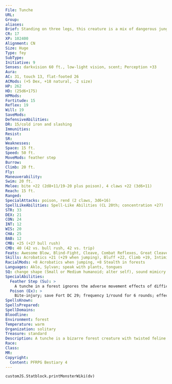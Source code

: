 ```yaml
---
File: Tunche
URL: 
Group: 
aliases: 
Brief: Standing on three legs, this creature is a mix of dangerous jungle animals and plants fused into one deadly predator.
CR: 17
XP: 102400
Alignment: CN
Size: Huge
Type: fey
SubType: 
Initiative: 9
Senses: darkvision 60 ft., low-light vision, scent; Perception +33
Aura: 
AC: 31, touch 13, flat-footed 26
ACMods: (+5 Dex, +18 natural, -2 size)
HP: 262
HD: (25d6+175)
HPMods: 
Fortitude: 15
Reflex: 19
Will: 19
SaveMods: 
DefensiveAbilities: 
DR: 15/cold iron and slashing
Immunities: 
Resist: 
SR: 
Weaknesses: 
Space: 15 ft.
Speed: 50 ft.
MoveMods: feather step
Burrow: 
Climb: 20 ft.
Fly: 
Maneuverability: 
Swim: 20 ft.
Melee: bite +22 (2d8+11/19-20 plus poison), 4 claws +22 (3d6+11)
Reach: 15 ft.
Ranged: 
SpecialAttacks: poison, rend (2 claws, 3d6+16)
SpellLikeAbilities: Spell-Like Abilities (CL 20th; concentration +27)  Constant-speak with plants, tongues   At Will-burst of nettlesUM (DC 20), entangle (DC 18), tree shape, tree stride, ventriloquism, warp wood (DC 19)   7/day-diminish plants, plant growth, wall of thorns   3/day-control plants (DC 25), move earth, true seeing
STR: 33
DEX: 21
CON: 24
INT: 12
WIS: 20
CHA: 25
BAB: 12
CMB: +25 (+27 bull rush)
CMD: 40 (42 vs. bull rush, 42 vs. trip)
Feats: Awesome Blow, Blind-Fight, Cleave, Combat Reflexes, Great Cleave, Improved Bull Rush, Improved Critical (bite), Improved Initiative, Improved Vital Strike, Power Attack, Vital Strike, Weapon Focus (bite), Weapon Focus (claw)
Skills: Acrobatics +21 (+29 when jumping), Bluff +22, Climb +19, Intimidate +32, Knowledge (geography) +29, Knowledge (nature) +29, Perception +33, Sense Motive +33, Stealth +25 (+33 in forests), Swim +19
RacialMods: +8 Acrobatics when jumping, +8 Stealth in forests
Languages: Aklo, Sylvan; speak with plants, tongues
SQ: change shape (Small or Medium humanoid; alter self), sound mimicry (sounds and voices)
SpecialAbilities:
  Feather Step (Su): >
    A tunche in a forest ignores the adverse movement effects of difficult terrain, and can even take 5-foot steps in difficult terrain.
  Poison (Ex): >
    Bite-injury; save Fort DC 29; frequency 1/round for 6 rounds; effect 1d4 Con and 1d4 Wis plus nauseated for 1 round; cure 2 consecutive saves.
SpellsKnown: 
SpellsPrepared: 
SpellDomains: 
Bloodline: 
Environment: forest
Temperature: warm
Organization: solitary
Treasure: standard
Description: A tunche is a bizarre forest creature with twisted feline legs, a dense body resembling jungle undergrowth, clawed arms like those of a praying mantis, and a head resembling a cross between a monstrous spider's head and a jungle orchid. Although it has plant and animal features, a tunche is neither plant nor animal and is immune to effects that specifically target such creatures. Considering itself the ultimate protector of the jungle, a tunche prowls its domain in search of any who might despoil this vibrant and lush environment. If a tunche encounters travelers who treat the jungle with proper respect, it might simply observe them or demand an offering in exchange for allowing them to pass through its territory. A tunche especially enjoys toying with its victims, using its magic to confuse and mislead its opponents. A tunche rarely kills a foe without toying with it first, unless the target is actively harming plants or animals. A tunche stands 20 feet tall and weighs 4,000 pounds.
Race: 
Class: 
MR: 
Copyright:
  Content: PFRPG Bestiary 4
---
```

```dataviewjs
customJS.Statblock.printMonsterWiki(dv)
```
